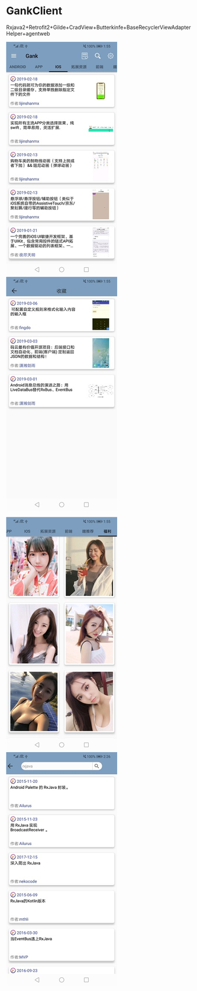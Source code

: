 # GankClient
Rxjava2+Retrofit2+Gilde+CradView+Butterkinfe+BaseRecyclerViewAdapterHelper+agentweb

![image](https://github.com/youbec/GankClient/blob/master/images/m.jpg)        
![image](https://github.com/youbec/GankClient/blob/master/images/3.jpg)


![image](https://github.com/youbec/GankClient/blob/master/images/2.jpg)      
![image](https://github.com/youbec/GankClient/blob/master/images/4.jpg)       
      
